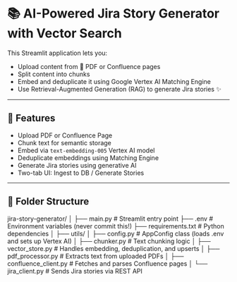 # 📚 AI-Powered Jira Story Generator with Vector Search

This Streamlit application lets you:
- Upload content from 📄 PDF or Confluence pages
- Split content into chunks
- Embed and deduplicate it using Google Vertex AI Matching Engine
- Use Retrieval-Augmented Generation (RAG) to generate Jira stories ✨

---

## 🚀 Features

- Upload PDF or Confluence Page
- Chunk text for semantic storage
- Embed via `text-embedding-005` Vertex AI model
- Deduplicate embeddings using Matching Engine
- Generate Jira stories using generative AI
- Two-tab UI: Ingest to DB / Generate Stories

---

## 📁 Folder Structure

jira-story-generator/
│
├── main.py # Streamlit entry point
├── .env # Environment variables (never commit this!)
├── requirements.txt # Python dependencies
│
├── utils/
│ ├── config.py # AppConfig class (loads .env and sets up Vertex AI)
│ ├── chunker.py # Text chunking logic
│ ├── vector_store.py # Handles embedding, deduplication, and upserts
│ ├── pdf_processor.py # Extracts text from uploaded PDFs
│ ├── confluence_client.py # Fetches and parses Confluence pages
│ └── jira_client.py # Sends Jira stories via REST API


